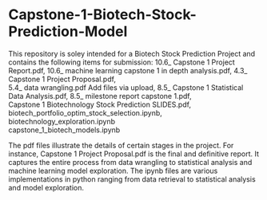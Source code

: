 # Capstone-1-Biotech-Stock-Prediction-Model

This repository is soley intended for a Biotech Stock Prediction Project and contains the following items for submission: 
10.6_ Capstone 1 Project Report.pdf, 10.6_ machine learning capstone 1 in depth analysis.pdf,	4.3_ Capstone 1 Project Proposal.pdf,	
5.4_ data wrangling.pdf	Add files via upload, 8.5_ Capstone 1 Statistical Data Analysis.pdf, 8.5_ milestone report capstone 1.pdf,	
Capstone 1 Biotechnology Stock Prediction SLIDES.pdf,	biotech_portfolio_optim_stock_selection.ipynb, biotechnology_exploration.ipynb	
capstone_1_biotech_models.ipynb

The pdf files illustrate the details of certain stages in the project. For instance, Capstone 1 Project Proposal.pdf is the final and 
definitive report. It captures the entire process from data wrangling to statistical analysis and machine learning model exploration. 
The ipynb files are various implementations in python ranging from data retrieval to statistical analysis and model exploration.
